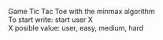 Game Tic Tac Toe with the minmax algorithm
<br>
To start write: start user X
<br>
X posible value: user, easy, medium, hard
